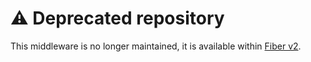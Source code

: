 # ⚠️ Deprecated repository

This middleware is no longer maintained, it is available within [Fiber v2](https://github.com/gofiber/fiber/tree/master/middleware/requestid).
